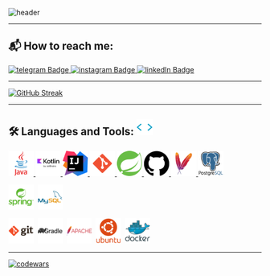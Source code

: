 ![header](https://capsule-render.vercel.app/api?type=waving&color=gradient&height=256&section=header&text=Hello%20World!&fontSize=75&animation=fadeIn&fontAlignY=33&desc=Welcome%20to%20my%20GitHub%20profile!&descAlignY=51&descAlign=50)

---
## 📬 How to reach me:
<div id="badges">
  <a href="https://t.me/KirillR7">
    <img src="https://img.shields.io/badge/Telegram-blue?style=for-the-badge&logo=telegram&logoColor=white" alt="telegram Badge"/>
  </a>
  <a href="https://instagram.com/kirillrekuts">
    <img src="https://img.shields.io/badge/Instagram-blueviolet?style=for-the-badge&logo=instagram&logoColor=white" alt="instagram Badge"/>
  </a>
  <a href="https://www.linkedin.com/in/kirill-rekuts-1702441b2/">
    <img src="https://img.shields.io/badge/LinkedIn-blue?style=for-the-badge&logo=linkedin&logoColor=white" alt="linkedIn Badge"/>
  </a>     
</div>  

---
[![GitHub Streak](http://github-readme-streak-stats.herokuapp.com?user=GGK77&theme=dracula)](https://git.io/streak-stats)

---
## :hammer_and_wrench: Languages and Tools: <img width='32px' height='32px' src="https://raw.githubusercontent.com/BucketOnHead/BucketOnHead/main/gifs/brackets.gif" />

<a href="https://www.java.com"> <img width='50px' height='50px' src="https://github.com/devicons/devicon/blob/master/icons/java/java-original-wordmark.svg" /> </a>
<a href="https://kotlinlang.org"> <img width='50px' height='50px' src="https://github.com/devicons/devicon/blob/master/icons/kotlin/kotlin-original-wordmark.svg" /> </a>
<a href="https://www.jetbrains.com/idea/"> <img width='50px' height='50px' src="https://raw.githubusercontent.com/BucketOnHead/BucketOnHead/main/icons/skills/IntelliJ_IDEA.svg" /> </a>
<a href="https://git-scm.com/"> <img width='50px' height='50px' src="https://raw.githubusercontent.com/BucketOnHead/BucketOnHead/main/icons/skills/Git.svg" /> </a>
<a href="https://spring.io/"> <img width='50px' height='50px' src="https://raw.githubusercontent.com/BucketOnHead/BucketOnHead/main/icons/skills/Spring.svg" /> </a>
<a href="https://github.com/"> <img width='50px' height='50px' src="https://raw.githubusercontent.com/BucketOnHead/BucketOnHead/main/icons/skills/GitHub.svg" /> </a>
<a href="https://maven.apache.org/"> <img width='50px' height='50px' src="https://raw.githubusercontent.com/BucketOnHead/BucketOnHead/main/icons/skills/Maven.svg" /> </a>
<a href="https://www.postgresql.org/"> <img width='50px' height='50px' src="https://github.com/devicons/devicon/blob/master/icons/postgresql/postgresql-original-wordmark.svg" /> </a>

<div>
  <img src="https://github.com/devicons/devicon/blob/master/icons/spring/spring-original-wordmark.svg" title="Spring" alt="Spring" width="50" height="50"/>&nbsp;
  <img src="https://github.com/devicons/devicon/blob/master/icons/mysql/mysql-original-wordmark.svg" title="MySQL"  alt="MySQL" width="50" height="50"/>&nbsp;

  <img src="https://github.com/devicons/devicon/blob/master/icons/git/git-original-wordmark.svg" title="Git" alt="Git" width="50" height="50"/>&nbsp;
  <img src="https://github.com/devicons/devicon/blob/master/icons/gradle/gradle-plain-wordmark.svg" title="Gradle" alt="Gradle" width="50" height="50"/>&nbsp;
  <img src="https://github.com/devicons/devicon/blob/master/icons/apache/apache-original-wordmark.svg" title="Apache Maven" alt="Maven" width="50" height="50"/>&nbsp;
  <img src="https://github.com/devicons/devicon/blob/master/icons/ubuntu/ubuntu-plain-wordmark.svg" title="Ubuntu" alt="Ubuntu" width="50" height="50"/>&nbsp;
  <img src="https://github.com/devicons/devicon/blob/master/icons/docker/docker-original-wordmark.svg" title="Docker" alt="Docker" width="50" height="50"/>&nbsp;
</div>

---
[![codewars](https://www.codewars.com/users/GGk77/badges/large)](https://www.codewars.com/users/GGk77)
<div id="badges">                                                                                                                                
<img src="https://komarev.com/ghpvc/?username=mikhailovPi&style=flat-square&color=red" alt=""/>
</div> 
